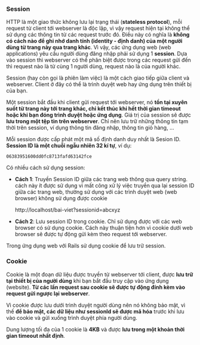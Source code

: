 

### Session 

HTTP là một giao thức không lưu lại trạng thái (**stateless protocol**), mỗi request từ client tới webserver là độc lập, vì vậy request hiện tại không thể sử dụng các thông tin từ các request trước đó. Điều này có nghĩa là **không có cách nào để ghi nhớ danh tính (identity - định danh) của một người dùng từ trang này qua trang khác**. Vì vậy, các ứng dụng web (web applications) yêu cầu người dùng đăng nhập phải sử dụng 1 **session**. Dựa vào session thì webserver có thể phân biệt được trong các request gửi đến thì request nào là từ cùng 1 người dùng, request nào là của người khác.

Session (hay còn gọi là phiên làm việc) là một cách giao tiếp giữa client và webserver. Client ở đây có thể là trình duyệt web hay ứng dụng trên thiết bị của bạn. 

Một session bắt đầu khi client gửi request tới webserver, nó **tồn tại xuyên suốt từ trang này tới trang khác, chỉ kết thúc khi hết thời gian timeout hoặc khi bạn đóng trình duyệt hoặc ứng dụng**. Giá trị của session sẽ được **lưu trong một tệp tin trên webserver**.
Chỉ nên lưu trữ những thông tin tạm thời trên session, ví dụng thông tin đăng nhập, thông tin giỏ hàng, ...

Mỗi session được cấp phát một mã số định danh duy nhất là Sesion ID. **Session ID là một chuỗi ngẫu nhiên 32 kí tự**, ví dụ: 

    06383951600dd0fc8713fafd63142fce

Có nhiều cách sử dụng session:

- **Cách 1**: Truyền Session ID giữa các trang web thông qua query string. cách này ít được sử dụng vì mất công xử lý việc truyền qua lại session ID giữa các trang web, thường sử dụng với các trình duyệt web (web browser) không sử dụng được cookie


    http://localhost/bai-viet?sessionid=abcxyz
    

- **Cách 2**: Lưu session ID trong cookie. Chỉ sử dụng được với các web browser có sử dụng cookie. Cách này thuận tiện hơn vì cookie dưới web browser sẽ được tự động gửi kèm theo request tới webserver.

Trong ứng dụng web với Rails sử dụng cookie để lưu trữ session.

### Cookie

Cookie là một đoạn dữ liệu được truyền từ webserver tới client, được **lưu trữ tại thiết bị của người dùng** khi bạn bắt đầu truy cập vào ứng dụng (website). **Từ các lần request sau cookie sẽ được tự động đính kèm vào request gửi ngược lại webserver**.

Vì cookie được lưu dưới trình duyệt người dùng nên nó không bảo mật, vì thế **để bảo mật, các dữ liệu như sessionId sẽ được mã hóa** trước khi lưu vào cookie và gửi xuống trình duyệt phía người dùng.

Dung lượng tối đa của 1 cookie là **4KB** và được **lưu trong một khoản thời gian timeout nhất định**.




